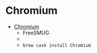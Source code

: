 # Chromium
- [Chromium](http://www.freesmug.org/chromium)
  -  FreeSMUG
  - 
  - `brew cask install Chromium`
